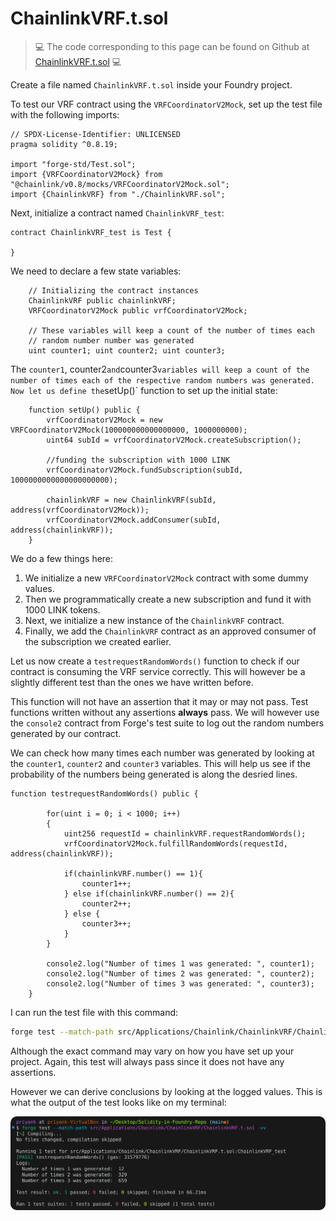 # ChainlinkVRF.t.sol

> 💻 The code corresponding to this page can be found on Github at [ChainlinkVRF.t.sol](https://github.com/Genesis3800/Solidity-in-Foundry-Repo/blob/main/src/Applications/Chainlink/ChainlinkVRF/ChainlinkVRF.t.sol) 💻

Create a file named `ChainlinkVRF.t.sol` inside your Foundry project.

To test our VRF contract using the `VRFCoordinatorV2Mock`, set up the test file with the following imports:

```solidity
// SPDX-License-Identifier: UNLICENSED
pragma solidity ^0.8.19;

import "forge-std/Test.sol";
import {VRFCoordinatorV2Mock} from "@chainlink/v0.8/mocks/VRFCoordinatorV2Mock.sol";
import {ChainlinkVRF} from "./ChainlinkVRF.sol";
```

Next, initialize a contract named `ChainlinkVRF_test`:

```solidity
contract ChainlinkVRF_test is Test {

}
```

We need to declare a few state variables:

```solidity
    // Initializing the contract instances
    ChainlinkVRF public chainlinkVRF;
    VRFCoordinatorV2Mock public vrfCoordinatorV2Mock;

    // These variables will keep a count of the number of times each
    // random number number was generated
    uint counter1; uint counter2; uint counter3;
```

The `counter1`, counter2` and `counter3` variables will keep a count of the number of times each of the respective random numbers was generated.
Now let us define the `setUp()` function to set up the initial state:

```solidity
    function setUp() public {
        vrfCoordinatorV2Mock = new VRFCoordinatorV2Mock(100000000000000000, 1000000000);
        uint64 subId = vrfCoordinatorV2Mock.createSubscription();

        //funding the subscription with 1000 LINK
        vrfCoordinatorV2Mock.fundSubscription(subId, 1000000000000000000000);

        chainlinkVRF = new ChainlinkVRF(subId, address(vrfCoordinatorV2Mock));
        vrfCoordinatorV2Mock.addConsumer(subId, address(chainlinkVRF));
    }
```

We do a few things here:

1. We initialize a new `VRFCoordinatorV2Mock` contract with some dummy values.
2. Then we programmatically create a new subscription and fund it with 1000 LINK tokens.
3. Next, we initialize a new instance of the `ChainlinkVRF` contract.
4. Finally, we add the `ChainlinkVRF` contract as an approved consumer of the subscription we created earlier.

Let us now create a `testrequestRandomWords()` function to check if our contract is consuming the VRF service correctly.
This will however be a slightly different test than the ones we have written before.

This function will not have an assertion that it may or may not pass.
Test functions written without any assertions **always** pass. We will however use the `console2` contract from Forge's test suite to log out the random numbers generated by our contract.

We can check how many times each number was generated by looking at the `counter1`, `counter2` and `counter3` variables.
This will help us see if the probability of the numbers being generated is along the desried lines.

```solidity
function testrequestRandomWords() public {

        for(uint i = 0; i < 1000; i++)
        {                    
            uint256 requestId = chainlinkVRF.requestRandomWords();
            vrfCoordinatorV2Mock.fulfillRandomWords(requestId, address(chainlinkVRF));

            if(chainlinkVRF.number() == 1){
                counter1++;
            } else if(chainlinkVRF.number() == 2){
                counter2++;
            } else {
                counter3++;
            }   
        }

        console2.log("Number of times 1 was generated: ", counter1);
        console2.log("Number of times 2 was generated: ", counter2);
        console2.log("Number of times 3 was generated: ", counter3);
    }
```

I can run the test file with this command:

```bash
forge test --match-path src/Applications/Chainlink/ChainlinkVRF/ChainlinkVRF.t.sol -vv
```

Although the exact command may vary on how you have set up your project.
Again, this test will always pass since it does not have any assertions.

However we can derive conclusions by looking at the logged values.
This is what the output of the test looks like on my terminal:

<img src="../../../images/ChainlinkVRF.t.sol_1.png" style="border-radius: 10px">
